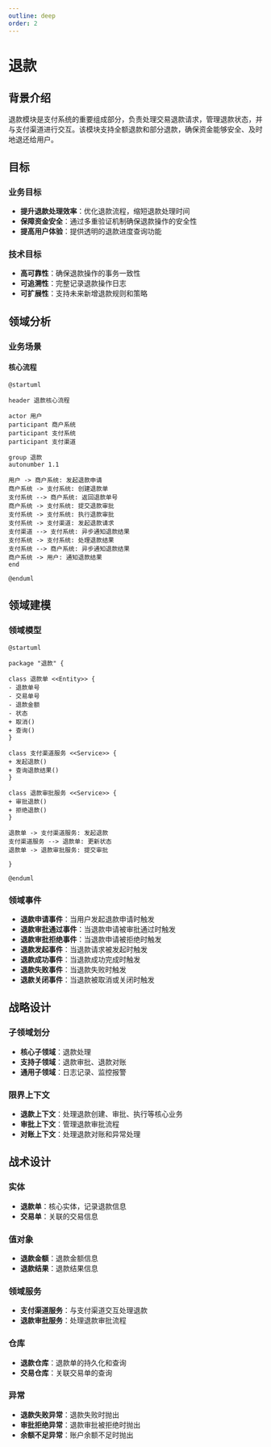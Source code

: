 ```yaml
---
outline: deep
order: 2
---
```

# 退款

## 背景介绍
退款模块是支付系统的重要组成部分，负责处理交易退款请求，管理退款状态，并与支付渠道进行交互。该模块支持全额退款和部分退款，确保资金能够安全、及时地退还给用户。

## 目标

### 业务目标
- **提升退款处理效率**：优化退款流程，缩短退款处理时间
- **保障资金安全**：通过多重验证机制确保退款操作的安全性
- **提高用户体验**：提供透明的退款进度查询功能

### 技术目标
- **高可靠性**：确保退款操作的事务一致性
- **可追溯性**：完整记录退款操作日志
- **可扩展性**：支持未来新增退款规则和策略

## 领域分析

### 业务场景

#### 核心流程

```plantuml
@startuml

header 退款核心流程

actor 用户
participant 商户系统
participant 支付系统
participant 支付渠道

group 退款
autonumber 1.1

用户 -> 商户系统: 发起退款申请
商户系统 -> 支付系统: 创建退款单
支付系统 --> 商户系统: 返回退款单号
商户系统 -> 支付系统: 提交退款审批
支付系统 -> 支付系统: 执行退款审批
支付系统 -> 支付渠道: 发起退款请求
支付渠道 --> 支付系统: 异步通知退款结果
支付系统 -> 支付系统: 处理退款结果
支付系统 --> 商户系统: 异步通知退款结果
商户系统 -> 用户: 通知退款结果
end

@enduml
```

## 领域建模

### 领域模型

```plantuml
@startuml

package "退款" {

class 退款单 <<Entity>> {
- 退款单号
- 交易单号
- 退款金额
- 状态
+ 取消()
+ 查询()
}

class 支付渠道服务 <<Service>> {
+ 发起退款()
+ 查询退款结果()
}

class 退款审批服务 <<Service>> {
+ 审批退款()
+ 拒绝退款()
}

退款单 -> 支付渠道服务: 发起退款
支付渠道服务 --> 退款单: 更新状态
退款单 -> 退款审批服务: 提交审批

}

@enduml
```

### 领域事件

- **退款申请事件**：当用户发起退款申请时触发
- **退款审批通过事件**：当退款申请被审批通过时触发
- **退款审批拒绝事件**：当退款申请被拒绝时触发
- **退款发起事件**：当退款请求被发起时触发
- **退款成功事件**：当退款成功完成时触发
- **退款失败事件**：当退款失败时触发
- **退款关闭事件**：当退款被取消或关闭时触发

## 战略设计

### 子领域划分
- **核心子领域**：退款处理
- **支持子领域**：退款审批、退款对账
- **通用子领域**：日志记录、监控报警

### 限界上下文
- **退款上下文**：处理退款创建、审批、执行等核心业务
- **审批上下文**：管理退款审批流程
- **对账上下文**：处理退款对账和异常处理

## 战术设计

### 实体
- **退款单**：核心实体，记录退款信息
- **交易单**：关联的交易信息

### 值对象
- **退款金额**：退款金额信息
- **退款结果**：退款结果信息

### 领域服务
- **支付渠道服务**：与支付渠道交互处理退款
- **退款审批服务**：处理退款审批流程

### 仓库
- **退款仓库**：退款单的持久化和查询
- **交易仓库**：关联交易单的查询

### 异常
- **退款失败异常**：退款失败时抛出
- **审批拒绝异常**：退款审批被拒绝时抛出
- **余额不足异常**：账户余额不足时抛出

